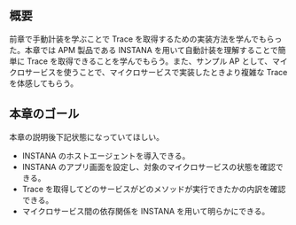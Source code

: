 ## 概要

前章で手動計装を学ぶことで Trace を取得するための実装方法を学んでもらった。本章では APM 製品である INSTANA を用いて自動計装を理解することで簡単に Trace を取得できることを学んでもらう。また、サンプル AP として、マイクロサービスを使うことで、マイクロサービスで実装したときより複雑な Trace を体感してもらう。

## 本章のゴール

本章の説明後下記状態になっていてほしい。

- INSTANA のホストエージェントを導入できる。
- INSTANA のアプリ画面を設定し、対象のマイクロサービスの状態を確認できる。
- Trace を取得してどのサービスがどのメソッドが実行できたかの内訳を確認できる。
- マイクロサービス間の依存関係を INSTANA を用いて明らかにできる。
